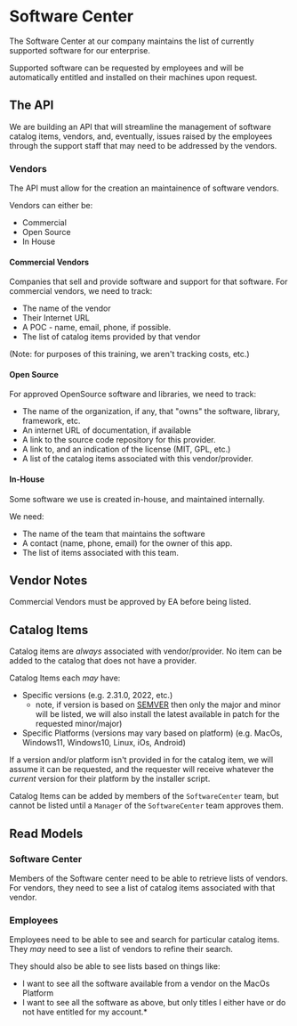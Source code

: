 # Software Center

The Software Center at our company maintains the list of currently supported software for our enterprise.

Supported software can be requested by employees and will be automatically entitled and installed on their machines upon request.

## The API

We are building an API that will streamline the management of software catalog items, vendors, and, eventually, issues raised by the employees through the support staff that may need to be addressed by the vendors.

### Vendors

The API must allow for the creation an maintainence of software vendors.

Vendors can either be:

- Commercial
- Open Source
- In House

#### Commercial Vendors

Companies that sell and provide software and support for that software. For commercial vendors, we need to track:

- The name of the vendor
- Their Internet URL
- A POC - name, email, phone, if possible.
- The list of catalog items provided by that vendor

(Note: for purposes of this training, we aren't tracking costs, etc.)

#### Open Source

For approved OpenSource software and libraries, we need to track:

- The name of the organization, if any, that "owns" the software, library, framework, etc.
- An internet URL of documentation, if available
- A link to the source code repository for this provider.
- A link to, and an indication of the license (MIT, GPL, etc.)
- A list of the catalog items associated with this vendor/provider.

#### In-House

Some software we use is created in-house, and maintained internally.

We need:
- The name of the team that maintains the software
- A contact (name, phone, email) for the owner of this app.
- The list of items associated with this team.

## Vendor Notes

Commercial Vendors must be approved by EA before being listed.

## Catalog Items

Catalog items are *always* associated with vendor/provider. No item can be added to the catalog that does not have a provider.

Catalog Items each *may* have:

- Specific versions (e.g. 2.31.0, 2022, etc.)
  - note, if version is based on [SEMVER](https://semver.org) then only the major and minor will be listed, we will also install the latest available in patch for the requested minor/major)
- Specific Platforms (versions may vary based on platform) (e.g. MacOs, Windows11, Windows10, Linux, iOs, Android)

If a version and/or platform isn't provided in for the catalog item, we will assume it can be requested, and the requester will 
receive whatever the *current* version for their platform by the installer script.

Catalog Items can be added by members of the `SoftwareCenter` team, but cannot be listed until a `Manager` of the `SoftwareCenter` team approves them.

## Read Models

### Software Center

Members of the Software center need to be able to retrieve lists of vendors. For vendors, they need to see a list of catalog items 
associated with that vendor.

### Employees
Employees need to be able to see and search for particular catalog items. They *may* need to see a list of vendors to refine their search.

They should also be able to see lists based on things like:

- I want to see all the software available from a vendor on the MacOs Platform
- I want to see all the software as above, but only titles I either have or do not have entitled for my account.*



